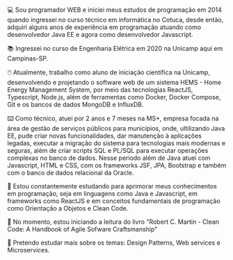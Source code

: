 :computer: Sou programador WEB e iniciei meus estudos de programação em 2014 quando ingressei no curso técnico em informática no Cotuca, desde então, adquiri alguns anos de experiência em programação atuando como desenvolvedor Java EE e agora como desenvolvedor Javascript. 

:books: Ingressei no curso de Engenharia Elétrica em 2020 na Unicamp aqui em Campinas-SP.

:computer_mouse: Atualmente, trabalho como aluno de iniciação científica na Unicamp, desenvolvendo e projetando o software web de um sistema HEMS - Home Energy Management System, por meio das tecnologias ReactJS, Typescript, Node.js, além de ferramentas como Docker, Docker Compose, Git e os bancos de dados MongoDB e InfluxDB.

:keyboard: Como técnico, atuei por 2 anos e 7 meses na MS+, empresa focada na área de gestão de serviços públicos para municípios, onde, ultilizando Java EE, pude criar novas funcionalidades, dar manutenção à aplicações legadas, executar a migração do sistema para tecnologias mais modernas e seguras, além de criar scripts SQL e PL/SQL para executar operações complexas no banco de dados. Nesse período além de Java atuei com Javascript, HTML e CSS, com os frameworks JSF, JPA, Bootstrap e também com o banco de dados relacional da Oracle.

🌱 Estou constantemente estudando para aprimorar meus conhecimentos em programação, seja em linguagens como Java e Javascript, em frameworks como ReactJS e em conceitos fundamentais de programação como Orientação a Objetos e Clean Code. 

:open_book: No momento, estou iniciando a leitura do livro "Robert C. Martin - Clean Code: A Handbook of Agile Sofware Craftsmanship"

:bookmark: Pretendo estudar mais sobre os temas: Design Patterns, Web services e Microservices.


<!--
**matheus-fernandes/matheus-fernandes** is a ✨ _special_ ✨ repository because its `README.md` (this file) appears on your GitHub profile.

Here are some ideas to get you started:

- 🔭 I’m currently working on ...
- 🌱 I’m currently learning ...
- 👯 I’m looking to collaborate on ...
- 🤔 I’m looking for help with ...
- 💬 Ask me about ...
- 📫 How to reach me: ...
- 😄 Pronouns: ...
- ⚡ Fun fact: ...
-->
